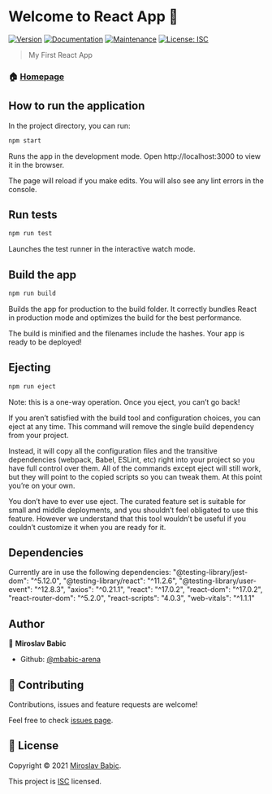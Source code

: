 # Welcome to React App 👋

[![Version](https://img.shields.io/npm/v/react-app.svg)](https://www.npmjs.com/package/react-app)
[![Documentation](https://img.shields.io/badge/documentation-yes-brightgreen.svg)](github.com/mbabic-arena/react-app#readme)
[![Maintenance](https://img.shields.io/badge/Maintained%3F-yes-green.svg)](github.com/mbabic-arena/react-app/graphs/commit-activity)
[![License: ISC](https://img.shields.io/github/license/mbabic-arena/react-app)](github.com/mbabic-arena/react-app/blob/master/LICENSE)

> My First React App

### 🏠 [Homepage](https://github.com/mbabic-arena/react-app#readme)

## How to run the application

In the project directory, you can run:

```sh
npm start
```

Runs the app in the development mode.
Open http://localhost:3000 to view it in the browser.

The page will reload if you make edits.
You will also see any lint errors in the console.

## Run tests

```sh
npm run test
```

Launches the test runner in the interactive watch mode.

## Build the app

```sh
npm run build
```

Builds the app for production to the build folder.
It correctly bundles React in production mode and optimizes the build for the best performance.

The build is minified and the filenames include the hashes.
Your app is ready to be deployed!

## Ejecting

```sh
npm run eject
```

Note: this is a one-way operation. Once you eject, you can’t go back!

If you aren’t satisfied with the build tool and configuration choices, you can eject at any time. This command will remove the single build dependency from your project.

Instead, it will copy all the configuration files and the transitive dependencies (webpack, Babel, ESLint, etc) right into your project so you have full control over them. All of the commands except eject will still work, but they will point to the copied scripts so you can tweak them. At this point you’re on your own.

You don’t have to ever use eject. The curated feature set is suitable for small and middle deployments, and you shouldn’t feel obligated to use this feature. However we understand that this tool wouldn’t be useful if you couldn’t customize it when you are ready for it.

## Dependencies

Currently are in use the following dependencies:
"@testing-library/jest-dom": "^5.12.0",
"@testing-library/react": "^11.2.6",
"@testing-library/user-event": "^12.8.3",
"axios": "^0.21.1",
"react": "^17.0.2",
"react-dom": "^17.0.2",
"react-router-dom": "^5.2.0",
"react-scripts": "4.0.3",
"web-vitals": "^1.1.1"

## Author

👤 **Miroslav Babic**

- Github: [@mbabic-arena](https://github.com/mbabic-arena)

## 🤝 Contributing

Contributions, issues and feature requests are welcome!

Feel free to check [issues page](https://github.com/mbabic-arena/react-app/issues).

## 📝 License

Copyright © 2021 [Miroslav Babic](https://github.com/mbabic-arena).

This project is [ISC](https://github.com/mbabic-arena/react-app/blob/master/LICENSE) licensed.
